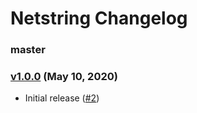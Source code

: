 Netstring Changelog
===================

### master

### [v1.0.0][v1.0.0] (May 10, 2020)

* Initial release ([#2](https://github.com/kyrylo/netstring/pull/2))

[v1.0.0]: https://github.com/kyrylo/netstring/releases/tag/v1.0.0
